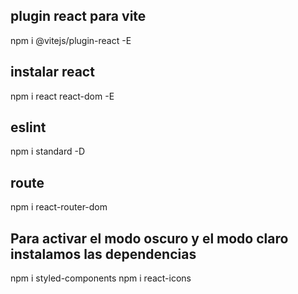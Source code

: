 ## plugin react para vite
 npm i @vitejs/plugin-react -E
## instalar react
 npm i react react-dom -E
## eslint
 npm i standard -D

## route
npm i react-router-dom


## Para activar el modo oscuro y el modo claro instalamos las dependencias
npm i styled-components
npm i react-icons